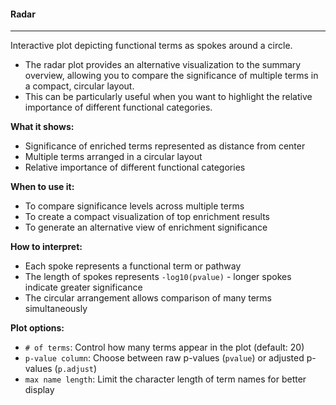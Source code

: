 #### Radar
----------

Interactive plot depicting functional terms as spokes around a circle.
- The radar plot provides an alternative visualization to the summary overview, allowing you to compare the
  significance of multiple terms in a compact, circular layout.
- This can be particularly useful when you want to highlight the relative importance of different functional categories.

**What it shows:**
- Significance of enriched terms represented as distance from center
- Multiple terms arranged in a circular layout
- Relative importance of different functional categories

**When to use it:**
- To compare significance levels across multiple terms
- To create a compact visualization of top enrichment results
- To generate an alternative view of enrichment significance

**How to interpret:**
- Each spoke represents a functional term or pathway
- The length of spokes represents `-log10(pvalue)` - longer spokes indicate greater significance
- The circular arrangement allows comparison of many terms simultaneously

**Plot options:**
- `# of terms`: Control how many terms appear in the plot (default: 20)
- `p-value column`: Choose between raw p-values (`pvalue`) or adjusted p-values (`p.adjust`)
- `max name length`: Limit the character length of term names for better display